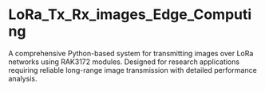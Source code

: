 # LoRa_Tx_Rx_images_Edge_Computing
A comprehensive Python-based system for transmitting images over LoRa networks using RAK3172 modules. Designed for research applications requiring reliable long-range image transmission with detailed performance analysis.
